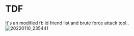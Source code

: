 # TDF
It's an modified fb id friend list and brute force attack tool..
![20220110_235441](https://user-images.githubusercontent.com/92598035/148814872-e9a68431-0aa4-4936-a1c4-9bf920cc1ed4.jpg)

